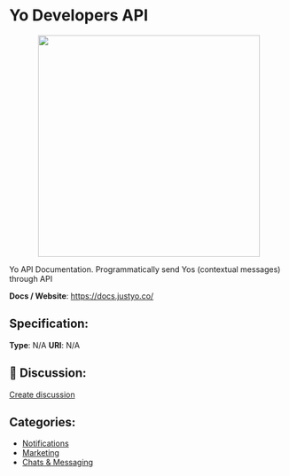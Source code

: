 # Yo Developers API
<p align="center">
    <img width="400" src="https://raw.githubusercontent.com/apis-list/apis-list/main/apis/yo-developers-api/logo_256x256.png" />
</p>

Yo API Documentation. Programmatically send Yos (contextual messages) through API

**Docs / Website**: https://docs.justyo.co/

## Specification:
**Type**:  N/A 
**URI**:  N/A 

## 💬 Discussion:
[Create discussion](https://github.com/apis-list/apis-list/discussions/new)

## Categories:
- [Notifications](https://github.com/apis-list/apis-list#notifications)
- [Marketing](https://github.com/apis-list/apis-list#marketing)
- [Chats & Messaging](https://github.com/apis-list/apis-list#chats-and-messaging)



